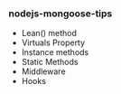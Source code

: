 ### nodejs-mongoose-tips

* Lean() method
* Virtuals Property
* Instance methods
* Static Methods
* Middleware
* Hooks
